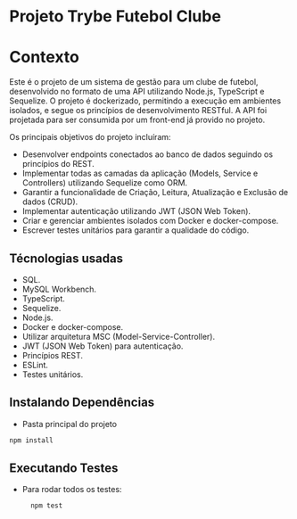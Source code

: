 # Projeto Trybe Futebol Clube

# Contexto
Este é o projeto de um sistema de gestão para um clube de futebol, desenvolvido no formato de uma API utilizando Node.js, TypeScript e Sequelize. O projeto é dockerizado, permitindo a execução em ambientes isolados, e segue os princípios de desenvolvimento RESTful. A API foi projetada para ser consumida por um front-end já provido no projeto.

Os principais objetivos do projeto incluíram:

* Desenvolver endpoints conectados ao banco de dados seguindo os princípios do REST.
* Implementar todas as camadas da aplicação (Models, Service e Controllers) utilizando Sequelize como ORM.
* Garantir a funcionalidade de Criação, Leitura, Atualização e Exclusão de dados (CRUD).
* Implementar autenticação utilizando JWT (JSON Web Token).
* Criar e gerenciar ambientes isolados com Docker e docker-compose.
* Escrever testes unitários para garantir a qualidade do código.

## Técnologias usadas

* SQL.
* MySQL Workbench.
* TypeScript.
* Sequelize.
* Node.js.
* Docker e docker-compose.
* Utilizar arquitetura MSC (Model-Service-Controller).
* JWT (JSON Web Token) para autenticação.
* Princípios REST.
* ESLint.
* Testes unitários.

## Instalando Dependências

* Pasta principal do projeto
```bash
npm install
``` 

## Executando Testes

* Para rodar todos os testes:

  ```
    npm test
  ```